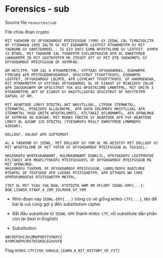 # Forensics - sub

Source file `resources/sub`

File chứa đoạn crypto

```
MIT YAEWSMB GY OFYGKDAMOGF MTEIFGSGUB (YOM) GY IEDWL CAL TLMAZSOLITR OF YTZKWAKB 1995 ZALTR GF MIT EGDHWMTK LEOTFET RTHAKMDTFM GY MIT YAEWSMB GY DAMITDAMOEL - IG EIO DOFI EOMB WFOXTKLOMB GY LEOTFET. AYMTK 15 BTAKL, MIT YAEWSMB IAL TVHAFRTR EGFLORTKAZSB AFR OL EWKKTFMSB LWHHGKMTR ZB MIT UGXTKFDTFM MG ZTEGDT GFT GY MIT QTB YAEWSMOTL GY OFYGKDAMOGF MTEIFGSGUB OF XOTMFAD.

AM HKTLTFM, YOM IAL 6 RTHAKMDTFML: UTFTKAS OFYGKDAMOEL, EGDHWMTK FTMCGKQ AFR MTSTEGDDWFOEAMOGF, QFGCSTRUT TFUOFTTKOFU, EGDHWMTK LEOTFET, OFYGKDAMOGF LBLMTD, AFR LGYMCAKT TFUOFTTKOFU. OF HAKMOEWSAK, MIT RTHAKMDTFM GY UTFTKAS OFYGKDAMOEL OL OF EIAKUT GY MTAEIOFU ZALOE AFR ZAEQUKGWFR OM QFGCSTRUT YGK ASS WFOXTKLOMB LMWRTFML, MIT GMITK 5 RTHAKMDTFML AKT OF EIAKUT GY HKGYTLLOGFAS QFGCSTRUT OF ROYYTKTFM DAPGKL GY OM.

MIT AEARTDOE LMAYY DTDZTKL AKT HKGYTLLGKL, LTFOGK STEMWKTKL, STEMWKTKL, MTAEIOFU ALLOLMAFML, AFR DAFB XOLOMOFU HKGYTLLGKL AFR STEMWKTKL YKGD GMITK WFOXTKLOMOTL, KTLTAKEI OFLMOMWMTL, AFR OFRWLMKB OF XOTMFAD GK AZKGAR. MIT MGMAS FWDZTK GY AEARTDOE AFR FGF-AEARTDOE LMAYY OL AZGWM 128 DTDZTKL (TVESWROFU MIGLT EWKKTFMSB LMWRBOFU AZKGAR).

DOLLOGF, XOLOGF AFR GZPTEMOXT

AL A YAEWSMB GY IEDWL, MIT DOLLOGF GY YOM OL MG AEIOTXT MIT DOLLOGF GY MIT WFOXTKLOMB OF MIT YOTSR GY OFYGKDAMOGF MTEIFGSGUB AL YGSSGCL:

HKGXOROFU WFRTKUKARWAMT, HGLMUKARWAMT EGWKLTL, HTKYGKDOFU LEOTFMOYOE KTLTAKEI AFR MKAFLYTKKOFU MTEIFGSGUOTL OF OFYGKDAMOGF MTEIFGSGUB MG MIT OFRWLMKB.
HKGXOROFU TVHTKML OF OFYGKDAMOGF MTEIFGSGUB, LAMOLYBOFU RGDTLMOE RTDAFRL OF TEGFGDOE AFR LGEOAS RTXTSGHDTFM, AFR QTTHOFU WH COMI OFMTKFAMOGFAS RTXTSGHDTFM MKTFRL.

ITKT OL MIT YSAU YGK BGW, KTDTDZTK HWM OM OFLORT IEDWL-EMY{...}: BGW_LIGWSR_STAKF_A_ZOM_IOLMGKB_GY_YOM
```

- Nhìn đoạn này `IEDWL-EMY{...}` trông có vẻ giống `HCMUS-CTF{...}`, tên đề bài là `sub` cũng gợi ý đến substitution cipher 

- Bắt đầu substitute từ `IEDWL-EMY` thành `HCMUS-CTF`, rồi substitute dần phần còn lại (text in English)

- Substitution 
```
ABCDEFGHIJKLMNOPQRSTUVWXYZ
AYHMCNOPHJRSTWIQKDLEGXUVFB
```

Flag `HCMUS-CTF{YOU_SHOULD_LEARN_A_BIT_HISTORY_OF_FIT}`
